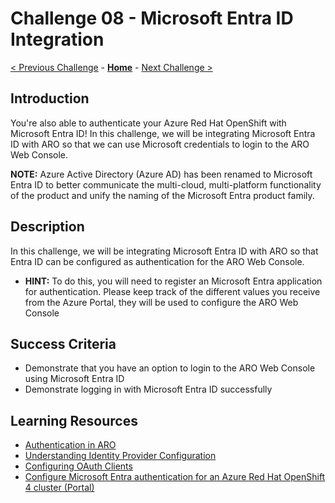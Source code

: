 # Challenge 08 - Microsoft Entra ID Integration

[< Previous Challenge](./Challenge-07.md) - **[Home](../README.md)** - [Next Challenge >](./Challenge-09.md)

## Introduction
You're also able to authenticate your Azure Red Hat OpenShift with Microsoft Entra ID! In this challenge, we will be integrating Microsoft Entra ID with ARO so that we can use Microsoft credentials to login to the ARO Web Console.

**NOTE:** Azure Active Directory (Azure AD) has been renamed to Microsoft Entra ID to better communicate the multi-cloud, multi-platform functionality of the product and unify the naming of the Microsoft Entra product family.

## Description
In this challenge, we will be integrating Microsoft Entra ID with ARO so that Entra ID can be configured as authentication for the ARO Web Console. 
- **HINT:** To do this, you will need to register an Microsoft Entra application for authentication. Please keep track of the different values you receive from the Azure Portal, they will be used to configure the ARO Web Console

## Success Criteria
- Demonstrate that you have an option to login to the ARO Web Console using Microsoft Entra ID
- Demonstrate logging in with Microsoft Entra ID successfully

## Learning Resources
- [Authentication in ARO](https://docs.openshift.com/container-platform/4.11/authentication/index.html)
- [Understanding Identity Provider Configuration](https://docs.openshift.com/container-platform/4.11/authentication/understanding-identity-provider.html)
- [Configuring OAuth Clients](https://docs.openshift.com/container-platform/4.11/authentication/configuring-oauth-clients.html)
- [Configure Microsoft Entra authentication for an Azure Red Hat OpenShift 4 cluster (Portal)](https://learn.microsoft.com/en-us/azure/openshift/configure-azure-ad-ui)
